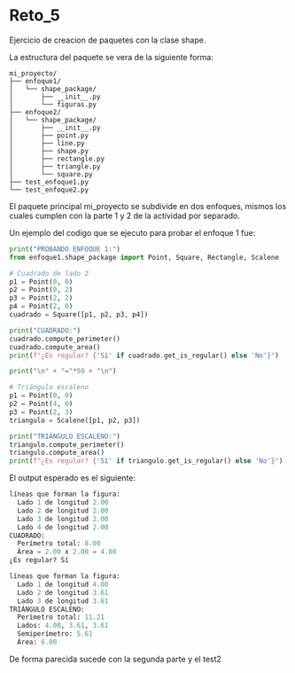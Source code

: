 # Reto_5

Ejercicio de creacion de paquetes con la clase shape.

La estructura del paquete se vera de la siguiente forma:

```
mi_proyecto/
├── enfoque1/
│   └── shape_package/
│       ├── __init__.py
│       └── figuras.py
├── enfoque2/
│   └── shape_package/
│       ├── __init__.py
│       ├── point.py
│       ├── line.py
│       ├── shape.py
│       ├── rectangle.py
│       ├── triangle.py
│       └── square.py
├── test_enfoque1.py
└── test_enfoque2.py
```

El paquete principal mi_proyecto se subdivide en dos enfoques, mismos los cuales cumplen con la parte 1 y 2 de la actividad por separado.

Un ejemplo del codigo que se ejecuto para probar el enfoque 1 fue:
```python
print("PROBANDO ENFOQUE 1:")
from enfoque1.shape_package import Point, Square, Rectangle, Scalene

# Cuadrado de lado 2
p1 = Point(0, 0)
p2 = Point(0, 2)
p3 = Point(2, 2)
p4 = Point(2, 0)
cuadrado = Square([p1, p2, p3, p4])

print("CUADRADO:")
cuadrado.compute_perimeter()
cuadrado.compute_area()
print(f"¿Es regular? {'Sí' if cuadrado.get_is_regular() else 'No'}")

print("\n" + "="*50 + "\n")

# Triángulo escaleno
p1 = Point(0, 0)
p2 = Point(4, 0)
p3 = Point(2, 3)
triangulo = Scalene([p1, p2, p3])

print("TRIÁNGULO ESCALENO:")
triangulo.compute_perimeter()
triangulo.compute_area()
print(f"¿Es regular? {'Sí' if triangulo.get_is_regular() else 'No'}")
```
El output esperado es el siguiente:

```python
líneas que forman la figura:
  Lado 1 de longitud 2.00
  Lado 2 de longitud 2.00
  Lado 3 de longitud 2.00
  Lado 4 de longitud 2.00
CUADRADO:
  Perímetro total: 8.00
  Área = 2.00 x 2.00 = 4.00
¿Es regular? Sí

líneas que forman la figura:
  Lado 1 de longitud 4.00
  Lado 2 de longitud 3.61
  Lado 3 de longitud 3.61
TRIÁNGULO ESCALENO:
  Perímetro total: 11.21
  Lados: 4.00, 3.61, 3.61
  Semiperímetro: 5.61
  Área: 6.00
```
De forma parecida sucede con la segunda parte y el test2
